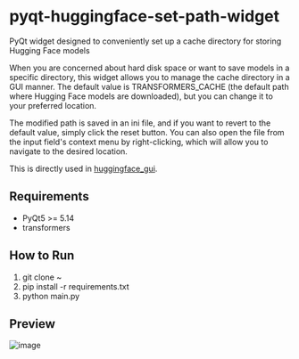 # pyqt-huggingface-set-path-widget
PyQt widget designed to conveniently set up a cache directory for storing Hugging Face models

When you are concerned about hard disk space or want to save models in a specific directory, this widget allows you to manage the cache directory in a GUI manner. The default value is TRANSFORMERS_CACHE (the default path where Hugging Face models are downloaded), but you can change it to your preferred location.

The modified path is saved in an ini file, and if you want to revert to the default value, simply click the reset button. You can also open the file from the input field's context menu by right-clicking, which will allow you to navigate to the desired location.

This is directly used in <a href="https://github.com/yjg30737/huggingface_gui.git">huggingface_gui</a>. 

## Requirements
* PyQt5 >= 5.14
* transformers

## How to Run
1. git clone ~
2. pip install -r requirements.txt
3. python main.py

## Preview
![image](https://github.com/yjg30737/pyqt-huggingface-set-path-widget/assets/55078043/7244d807-5208-4813-bc12-4729ba7d0d40)

